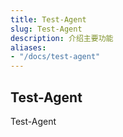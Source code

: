 ```yaml
---
title: Test-Agent
slug: Test-Agent
description: 介绍主要功能
aliases:
- "/docs/test-agent"
---
```


## Test-Agent
Test-Agent